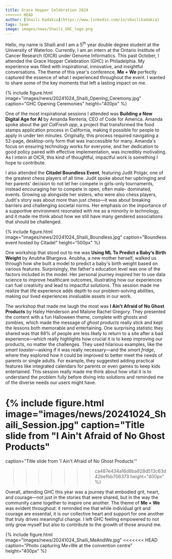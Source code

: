 ```yaml
---
title: Grace Hopper Celebration 2024
<<<<<<< HEAD
author: [Shaili Kadakia](https://www.linkedin.com/in/shailikadakia)
tags: team
image: images/news/Shaili_GHC_logo.png
---
```


Hello, my name is Shaili and I am a 5<sup>th</sup> year double degree student at the University of Waterloo. Currently, I am an intern at the Ontario Institute of Cancer Research (OICR) under Genome Informatics. This past October, I attended the Grace Hopper Celebration (GHC) in Philadelphia. My experience was filled with inspirational, innovative, and insightful conversations. The theme of this year's conference, **Me + We** perfectly captured the essence of what I experienced throughout the event. I wanted to share some of the key moments that left a lasting impact on me.

{%
  include figure.html
  image="images/news/20241024_Shaili_Opening_Ceremony.jpg"
  caption="GHC Opening Ceremonies"
  height="400px"
%}

One of the most inspirational sessions I attended was **Building a New Digital Age for AI** by Amanda Renteria, CEO of Code for America. Amanda spoke about the _get CalFresh app_, a project that transformed the food stamps application process in California, making it possible for people to apply in under ten minutes. Originally, this process required navigating a 52-page, desktop-only form that was inaccessible for many. Amanda's focus on ensuring technology works for everyone, and her dedication to good policy paired with effective implementation, was incredibly motivating. As I intern at OICR, this kind of thoughtful, impactful work is something I hope to contribute.

I also attended the **Citadel Boundless Event**, featuring Judit Polgár, one of the greatest chess players of all time. Judit spoke about her upbringing and her parents' decision to not let her compete in girls-only tournaments, instead encouraging her to compete in open, often male- dominated, events. Growing up alongside her sisters, who were also chess players, Judit's story was about more than just chess—it was about breaking barriers and challenging societal norms. Her emphasis on the importance of a supportive environment resonated with me as a minority in technology, and it made me think about how we still have many gendered associations that should be challenged.

{%
  include figure.html
  image="images/news/20241024_Shaili_Boundless.jpg"
  caption="Boundless event hosted by Citadel"
  height="500px"
%}

One workshop that stood out to me was **Using ML To Predict a Baby’s Birth Weight** by Anubha Bhargava. Anubha, a new mother herself, walked us through how she built a model to predict a baby's birth weight based on various features. Surprisingly, the father's education level was one of the factors included in the model. Her personal journey inspired her to use data science to improve healthcare outcomes, illustrating how our experiences can fuel creativity and lead to impactful solutions. This session made me realize that life experience adds depth to our problem-solving abilities, making our lived experiences invaluable assets in our work.

The workshop that made me laugh the most was **I Ain't Afraid of No Ghost Products** by Haley Henderson and Malone Rachel Gregory. They presented the content with a fun Halloween theme, complete with ghosts and zombies, which made the message of _ghost products_ really stick and kept the lessons both memorable and entertaining. One surprising statistic they shared was that 88% of people are less likely to return to a site after a bad experience—which really highlights how crucial it is to keep improving our products, no matter the challenges. They used hilarious examples, like the _smart toaster_—asking if it was really necessary—and the _smart fridge_, where they explored how it could be improved to better meet the needs of parents or single adults. For example, they suggested adding practical features like integrated calendars for parents or even games to keep kids entertained. This session really made me think about how vital it is to understand the problem fully before diving into solutions and reminded me of the diverse needs our users might have.

{%
  include figure.html
  image="images/news/20241024_Shaili_Session.jpg"
  caption="Title slide from "I Ain't Afraid of No Ghost Products"
=======
  caption="Title slide from 'I Ain't Afraid of No Ghost Products'"
>>>>>>> ca487e434a16d8ba828d513c63d42befbb706373
  height="400px"
%}

Overall, attending GHC this year was a journey that embodied grit, heart, and courage—not just in the stories that were shared, but in the way the community came together to inspire one another. The theme of **Me + We** was evident throughout: it reminded me that while individual grit and courage are essential, it is our collective heart and support for one another that truly drives meaningful change. I left GHC feeling empowered to not only grow myself but also to contribute to the growth of those around me.

{%
  include figure.html
  image="images/news/20241024_Shaili_MeAndWe.jpg"
<<<<<<< HEAD
  caption="Photo capturing Me+We at the convention centre"
  height="400px"
%}
